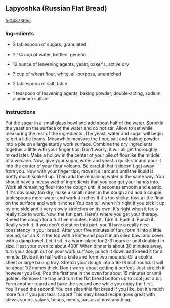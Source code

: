 ## Lapyoshka (Russian Flat Bread)

[fe0487365c](http://www.food.com/recipe/lapyoshka-russian-flat-bread-418474)

### Ingredients

 - 3 tablespoon of sugars, granulated

 - 2 1/4 cup of water, bottled, generic

 - 12 ounce of leavening agents, yeast, baker's, active dry

 - 7 cup of wheat flour, white, all-purpose, unenriched

 - 2 tablespoon of salt, table

 - 1 teaspoon of leavening agents, baking powder, double-acting, sodium aluminum sulfate

### Instructions

Put the sugar in a small glass bowl and add about half of the water. Sprinkle the yeast on the surface of the water and do not stir. Allow to set while measuring the rest of the ingredients. The yeast, water and sugar will begin to get a little foamy. Meanwhile measure the flour, salt and baking powder into a pile on a large sturdy work surface. Combine the dry ingredients together a little with your finger tips. Don't worry, it will all get thoroughly mixed later. Make a hollow in the center of your pile of flourlike the middle of a volcano. Now, give your sugar, water and yeast a quick stir and pour it into the center of your flour volcano. Be careful that it doesn't get away from you. Now with your finger tips, move it all around until the liquid is pretty much soaked up. Then add the remaining water in the same way. You should have a messy wad of ingredients that you can get your hands into. Work all remaining flour into the dough until it becomes smooth and elastic. If it's obviously too dry, make a small indent in the dough and add a couple tablespoons more water and work it inches If it's too sticky, toss a little flour on the surface and work it inches You can tell when it's right if you pick it up by one side and it very slowly stretches on its own. It's right when it feels really nice to work. Now, the fun part. Here's where you get your therapy. Kneed the dough for a full five minutes. Fold it. Turn it. Push it. Punch it. Really work it. If you don't cheat on this part, you'll have a really nice consistency in your bread. After your five minutes of fun, form it into a little mound, cut an X in the top with a knife and pop it in an oiled bowl and cover with a damp towel. Let it sit in a warm place for 2-3 hours or until doubled in size. Heat your oven to about 400F When dinner is about 30 minutes away, turn your dough out on your work surface, punch it down and kneed it for a minute. Divide it in half with a knife and form two mounds. Oil a cookie sheet or large baking tray. Stretch your dough into a 16-18 inch round. It will be about 1/2 inches thick. Don't worry about getting it perfect. Just stretch it however you like. Pop the first one in the oven for about 15 minutes or until golden. Remove the tray and turn the flat bread bottom up to cool just a bit. Form another round and bake the second one while you enjoy the first. You'll need the second! You can slice this flat bread if you like, but it's much more fun if you just tear it apart! This easy bread recipe goes great with stews, soups, salads, beans, meats, pastas almost anything.